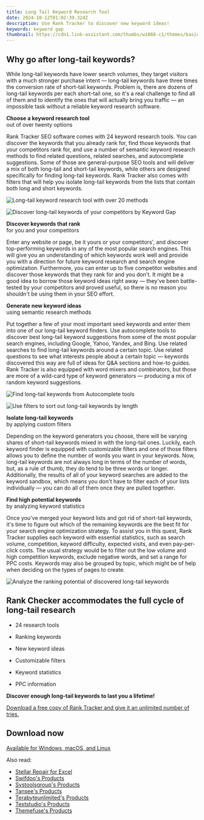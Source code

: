 ```yaml
---
title: Long Tail Keyword Research Tool
date: 2024-10-12T01:02:39.324Z
description: Use Rank Tracker to discover new keyword ideas!
keywords: keyword gap
thumbnail: https://cdn1.link-assistant.com/thumbs/w1068-c1/themes/basic/images/header/rt-intro-screen.png
---
```


## Why go after long-tail keywords?

While long-tail keywords have lower search volumes, they target visitors with a much stronger purchase intent — long-tail keywords have three times the conversion rate of short-tail keywords. Problem is, there are dozens of long-tail keywords per each short-tail one, so it's a real challenge to find all of them and to identify the ones that will actually bring you traffic — an impossible task without a reliable keyword research software.

**Choose a keyword research tool**  
out of over twenty options

Rank Tracker SEO software comes with 24 keyword research tools. You can discover the keywords that you already rank for, find those keywords that your competitors rank for, and use a number of semantic keyword research methods to find related questions, related searches, and autocomplete suggestions. Some of those are general-purpose SEO tools and will deliver a mix of both long-tail and short-tail keywords, while others are designed specifically for finding long-tail keywords. Rank Tracker also comes with filters that will help you isolate long-tail keywords from the lists that contain both long and short keywords.

![Long-tail keyword research tool with over 20 methods](https://cdn1.link-assistant.com/thumbs/w614-c1/images/keyword-research/youtube-keyword-tool/screen-01.png)

![Discover long-tail keywords of your competitors by Keyword Gap](https://cdn1.link-assistant.com/thumbs/w614-c1/images/keyword-research/youtube-keyword-tool/screen-02.png)

**Discover keywords that rank**  
for you and your competitors

Enter any website or page, be it yours or your competitors', and discover top-performing keywords in any of the most popular search engines. This will give you an understanding of which keywords work well and provide you with a direction for future keyword research and search engine optimization. Furthermore, you can enter up to five competitor websites and discover those keywords that they rank for and you don't. It might be a good idea to borrow those keyword ideas right away — they've been battle-tested by your competitors and proved useful, so there is no reason you shouldn't be using them in your SEO effort.

**Generate new keyword ideas**  
using semantic research methods

Put together a few of your most important seed keywords and enter them into one of our long-tail keyword finders. Use autocomplete tools to discover best long-tail keyword suggestions from some of the most popular search engines, including Google, Yahoo, Yandex, and Bing. Use related searches to find long-tail keywords around a certain topic. Use related questions to see what interests people about a certain topic — keywords discovered this way are full of ideas for Q&A sections and how-to guides. Rank Tracker is also equipped with word mixers and combinators, but those are more of a wild-card type of keyword generators — producing a mix of random keyword suggestions.

![Find long-tail keywords from Autocomplete tools](https://cdn1.link-assistant.com/thumbs/w614-c1/images/keyword-research/youtube-keyword-tool/screen-06.png)

![Use filters to sort out long-tail keywords by length](https://cdn1.link-assistant.com/thumbs/w614-c1/images/keyword-research/youtube-keyword-tool/screen-04.png)

**Isolate long-tail keywords**  
by applying custom filters

Depending on the keyword generators you choose, there will be varying shares of short-tail keywords mixed in with the long-tail ones. Luckily, each keyword finder is equipped with customizable filters and one of those filters allows you to define the number of words you want in your keywords. Now, long-tail keywords are not always long in terms of the number of words, but, as a rule of thumb, they do tend to be three words or longer. Additionally, the results of all of your keyword searches are added to the keyword sandbox, which means you don't have to filter each of your lists individually — you can do all of them once they are pulled together.

**Find high potential keywords**  
by analyzing keyword statistics

Once you've merged your keyword lists and got rid of short-tail keywords, it's time to figure out which of the remaining keywords are the best fit for your search engine optimization strategy. To assist you in this quest, Rank Tracker supplies each keyword with essential statistics, such as search volume, competition, keyword difficulty, expected visits, and even pay-per-click costs. The usual strategy would be to filter out the low volume and high competition keywords, exclude negative words, and set a range for PPC costs. Keywords may also be grouped by topic, which might be of help when deciding on the types of pages to create.

![Analyze the ranking potential of discovered long-tail keywords](https://cdn1.link-assistant.com/thumbs/w614-c1/images/keyword-research/youtube-keyword-tool/screen-05.png)

## Rank Checker accommodates the full cycle of long-tail research

- 24 research tools
- Ranking keywords

- New keyword ideas
- Customizable filters

- Keyword statistics
- PPC information

**Discover enough long-tail keywords to last you a lifetime!**

[Download a free copy of Rank Tracker and give it an unlimited number of tries.](https://secure.2checkout.com/order/cart.php?PRODS=4940312&QTY=1&AFFILIATE=108875)

## Download now

[Available for Windows, macOS, and Linux](https://secure.2checkout.com/order/cart.php?PRODS=4940312&QTY=1&AFFILIATE=108875)

<ins class="adsbygoogle"
    style="display:block"
    data-ad-format="autorelaxed"
    data-ad-client="ca-pub-7571918770474297"
    data-ad-slot="1223367746"></ins>

<span class="atpl-alsoreadstyle">Also read:</span>
<div><ul>
<li><a href="https://tools.techidaily.com/stellarinfo/repaire-for-excel/"><u>Stellar Repair for Excel</u></a></li>
<li><a href="https://tools.techidaily.com/swifdoo/products/"><u>Swifdoo's Products</u></a></li>
<li><a href="https://tools.techidaily.com/systoolsgroup/products/"><u>Systoolsgroup's Products</u></a></li>
<li><a href="https://tools.techidaily.com/tansee/products/"><u>Tansee's Products</u></a></li>
<li><a href="https://tools.techidaily.com/terabyteunlimited/products/"><u>Terabyteunlimited's Products</u></a></li>
<li><a href="https://tools.techidaily.com/textstudio/products/"><u>Textstudio's Products</u></a></li>
<li><a href="https://tools.techidaily.com/themefuse/products/"><u>Themefuse's Products</u></a></li>
</ul></div>

